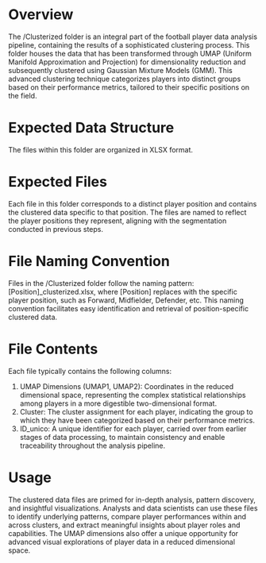 # Overview
The /Clusterized folder is an integral part of the football player data analysis pipeline, containing the results of a sophisticated clustering process. This folder houses the data that has been transformed through UMAP (Uniform Manifold Approximation and Projection) for dimensionality reduction and subsequently clustered using Gaussian Mixture Models (GMM). This advanced clustering technique categorizes players into distinct groups based on their performance metrics, tailored to their specific positions on the field.

# Expected Data Structure
The files within this folder are organized in XLSX format.

# Expected Files
Each file in this folder corresponds to a distinct player position and contains the clustered data specific to that position. The files are named to reflect the player positions they represent, aligning with the segmentation conducted in previous steps.

# File Naming Convention
Files in the /Clusterized folder follow the naming pattern: [Position]_clusterized.xlsx, where [Position] replaces with the specific player position, such as Forward, Midfielder, Defender, etc. This naming convention facilitates easy identification and retrieval of position-specific clustered data.

# File Contents
Each file typically contains the following columns:
1. UMAP Dimensions (UMAP1, UMAP2): Coordinates in the reduced dimensional space, representing the complex statistical relationships among players in a more digestible two-dimensional format.
2. Cluster: The cluster assignment for each player, indicating the group to which they have been categorized based on their performance metrics.
3. ID_unico: A unique identifier for each player, carried over from earlier stages of data processing, to maintain consistency and enable traceability throughout the analysis pipeline.

# Usage
The clustered data files are primed for in-depth analysis, pattern discovery, and insightful visualizations. Analysts and data scientists can use these files to identify underlying patterns, compare player performances within and across clusters, and extract meaningful insights about player roles and capabilities. The UMAP dimensions also offer a unique opportunity for advanced visual explorations of player data in a reduced dimensional space.


